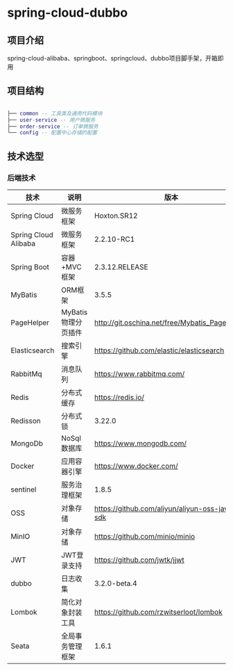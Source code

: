 # spring-cloud-dubbo
## 项目介绍
spring-cloud-alibaba、springboot、springcloud、dubbo项目脚手架，开箱即用

## 项目结构

``` lua

├── common -- 工具类及通用代码模块
├── user-service -- 用户微服务
├── order-service -- 订单微服务
└── config -- 配置中心存储的配置
```
## 技术选型

### 后端技术

| 技术                   | 说明                 | 版本                                                 |
| ---------------------- | -------------------- | ---------------------------------------------------- |
| Spring Cloud           | 微服务框架           | Hoxton.SR12            |
| Spring Cloud Alibaba   | 微服务框架           | 2.2.10-RC1     |
| Spring Boot            | 容器+MVC框架         | 2.3.12.RELEASE               |
| MyBatis                | ORM框架              | 3.5.5       |
| PageHelper             | MyBatis物理分页插件  | http://git.oschina.net/free/Mybatis_PageHelper       |
| Elasticsearch          | 搜索引擎             | https://github.com/elastic/elasticsearch             |
| RabbitMq               | 消息队列             | https://www.rabbitmq.com/                            |
| Redis                  | 分布式缓存           | https://redis.io/                                    |
| Redisson               | 分布式锁             | 3.22.0                                  |
| MongoDb                | NoSql数据库          | https://www.mongodb.com/                             |
| Docker                 | 应用容器引擎         | https://www.docker.com/                              |
| sentinel               | 服务治理框架         | 1.8.5                     |
| OSS                    | 对象存储             | https://github.com/aliyun/aliyun-oss-java-sdk        |
| MinIO                  | 对象存储             | https://github.com/minio/minio                       |
| JWT                    | JWT登录支持          | https://github.com/jwtk/jjwt                         |
| dubbo                  | 日志收集             | 3.2.0-beta.4 |
| Lombok                 | 简化对象封装工具     | https://github.com/rzwitserloot/lombok               |
| Seata                  | 全局事务管理框架     | 1.6.1                       |
